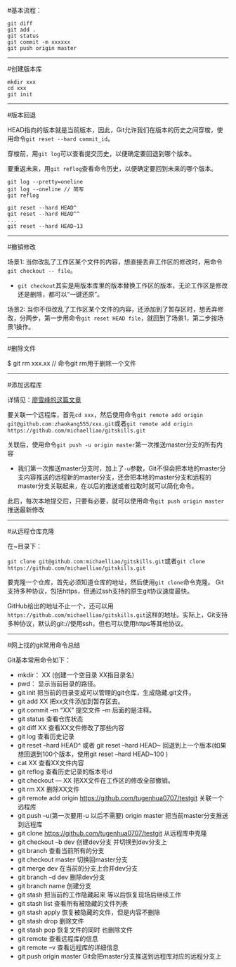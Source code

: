 #基本流程：

```
git diff
git add .
git status
git commit -m xxxxxx
git push origin master
```

---

#创建版本库

```
mkdir xxx
cd xxx
git init  
```

---

#版本回退

HEAD指向的版本就是当前版本，因此，Git允许我们在版本的历史之间穿梭，使用命令`git reset --hard commit_id`。

穿梭前，用`git log`可以查看提交历史，以便确定要回退到哪个版本。

要重返未来，用`git reflog`查看命令历史，以便确定要回到未来的哪个版本。

```
git log --pretty=oneline  
git log --oneline // 简写  
git reflog  

git reset --hard HEAD^  
git reset --hard HEAD^^  
...  
git reset --hard HEAD~13  
```

---

#撤销修改

场景1: 当你改乱了工作区某个文件的内容，想直接丢弃工作区的修改时，用命令`git checkout -- file`。

- `git checkout`其实是用版本库里的版本替换工作区的版本，无论工作区是修改还是删除，都可以“一键还原”。

场景2: 当你不但改乱了工作区某个文件的内容，还添加到了暂存区时，想丢弃修改，分两步，第一步用命令`git reset HEAD file`，就回到了场景1，第二步按场景1操作。

---

#删除文件

$ git rm xxx.xx // 命令git rm用于删除一个文件

---

#添加远程库

详情见：[廖雪峰的这篇文章](http://www.liaoxuefeng.com/wiki/0013739516305929606dd18361248578c67b8067c8c017b000/0013752340242354807e192f02a44359908df8a5643103a000)

要关联一个远程库，首先`cd xxx`，然后使用命令`git remote add origin git@github.com:zhaokang555/xxx.git`或者`git remote add origin https://github.com/michaelliao/gitskills.git`

关联后，使用命令`git push -u origin master`第一次推送master分支的所有内容

- 我们第一次推送master分支时，加上了`-u`参数，Git不但会把本地的master分支内容推送的远程新的master分支，还会把本地的master分支和远程的master分支关联起来，在以后的推送或者拉取时就可以简化命令。

此后，每次本地提交后，只要有必要，就可以使用命令`git push origin master`推送最新修改

---

#从远程仓库克隆

在~目录下：

`git clone git@github.com:michaelliao/gitskills.git`或者`git clone https://github.com/michaelliao/gitskills.git`

要克隆一个仓库，首先必须知道仓库的地址，然后使用`git clone`命令克隆。
Git支持多种协议，包括https，但通过ssh支持的原生git协议速度最快。

GitHub给出的地址不止一个，还可以用`https://github.com/michaelliao/gitskills.git`这样的地址。实际上，Git支持多种协议，默认的git://使用ssh，但也可以使用https等其他协议。

---

#网上找的git常用命令总结

Git基本常用命令如下：

- mkdir：         XX (创建一个空目录 XX指目录名)
- pwd：          显示当前目录的路径。
- git init          把当前的目录变成可以管理的git仓库，生成隐藏.git文件。
- git add XX       把xx文件添加到暂存区去。
- git commit –m “XX”  提交文件 –m 后面的是注释。
- git status        查看仓库状态
- git diff  XX      查看XX文件修改了那些内容
- git log          查看历史记录
- git reset  –hard HEAD^ 或者 git reset  –hard HEAD~ 回退到上一个版本(如果想回退到100个版本，使用git reset –hard HEAD~100 )
- cat XX         查看XX文件内容
- git reflog       查看历史记录的版本号id
- git checkout — XX  把XX文件在工作区的修改全部撤销。
- git rm XX          删除XX文件
- git remote add origin https://github.com/tugenhua0707/testgit 关联一个远程库
- git push –u(第一次要用-u 以后不需要) origin master 把当前master分支推送到远程库
- git clone https://github.com/tugenhua0707/testgit  从远程库中克隆
- git checkout –b dev  创建dev分支 并切换到dev分支上
- git branch  查看当前所有的分支
- git checkout master 切换回master分支
- git merge dev    在当前的分支上合并dev分支
- git branch –d dev 删除dev分支
- git branch name  创建分支
- git stash 把当前的工作隐藏起来 等以后恢复现场后继续工作
- git stash list 查看所有被隐藏的文件列表
- git stash apply 恢复被隐藏的文件，但是内容不删除
- git stash drop 删除文件
- git stash pop 恢复文件的同时 也删除文件
- git remote 查看远程库的信息
- git remote –v 查看远程库的详细信息
- git push origin master  Git会把master分支推送到远程库对应的远程分支上



